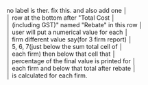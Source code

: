 no label is ther. fix this. and also add one       │      
│   row at the bottom after  "Total Cost               │      
│   (including GST)" named "Rebate" in this row        │      
│   user will put a numerical value for each           │      
│   firm different value say(for 3 firm report)        │      
│   5, 6, 7(just below the sum total cell of           │      
│   each firm)  then below that cell that              │      
│   percentage of the final value is printed for       │      
│   each firm and below that total after rebate        │      
│   is calculated for each firm.   